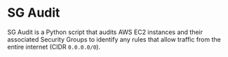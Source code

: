 # SG Audit

SG Audit is a Python script that audits AWS EC2 instances and their associated Security Groups to identify any rules that allow traffic from the entire internet (CIDR `0.0.0.0/0`). 